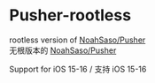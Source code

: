 # Pusher-rootless

rootless version of [NoahSaso/Pusher](https://github.com/NoahSaso/Pusher)  
无根版本的 [NoahSaso/Pusher](https://github.com/NoahSaso/Pusher)

Support for iOS 15-16 / 支持 iOS 15-16
